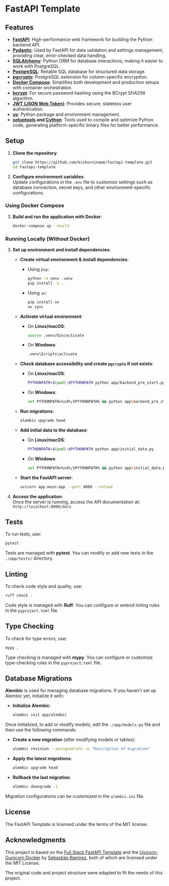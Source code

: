 
# FastAPI Template

## Features

- **[FastAPI](https://fastapi.tiangolo.com)**: High-performance web framework for building the Python backend API.
- **[Pydantic](https://docs.pydantic.dev)**: Used by FastAPI for data validation and settings management, providing clear, error-checked data handling.
- **[SQLAlchemy](https://www.sqlalchemy.org)**: Python ORM for database interactions, making it easier to work with PostgreSQL.
- **[PostgreSQL](https://www.postgresql.org)**: Reliable SQL database for structured data storage.
- **[pgcrypto](https://www.postgresql.org/docs/current/pgcrypto.html)**: PostgreSQL extension for column-specific encryption.
- **[Docker Compose](https://www.docker.com)**: Simplifies both development and production setups with container orchestration.
- **[bcrypt](https://github.com/pyca/bcrypt)**: For secure password hashing using the BCrypt SHA256 algorithm.
- **[JWT (JSON Web Token)](https://jwt.io)**: Provides secure, stateless user authentication.
- **[uv](https://docs.astral.sh/uv)**: Python package and environment management.
- **[setuptools](https://setuptools.pypa.io) and [Cython](https://cython.org/)**: Tools used to compile and optimize Python code, generating platform-specific binary files for better performance.

## Setup

1. **Clone the repository**:

   ```bash
   git clone https://github.com/kishorninawe/fastapi-template.git
   cd fastapi-template
   ```

2. **Configure environment variables**:  
   Update configurations in the `.env` file to customize settings such as database connection, secret keys, and other environment-specific configurations.

### Using Docker Compose

3. **Build and run the application with Docker**:

   ```bash
   docker-compose up --build
   ```

### Running Locally (Without Docker)

3. **Set up environment and install dependencies**:

   - **Create virtual environment & install dependencies**:

     - Using `pip`:
       ```bash
       python -m venv .venv
       pip install -e .
       ```

     - Using `uv`:
       ```bash
       pip install uv
       uv sync
       ```

   - **Activate virtual environment**:

     - On **Linux/macOS**:
       ```bash
       source .venv/bin/activate
       ```

     - On **Windows**:
       ```bash
       .venv\Scripts\activate
       ```

   - **Check database accessibility and create `pgcrypto` if not exists**:

     - On **Linux/macOS**:
       ```bash
       PYTHONPATH=$(pwd):$PYTHONPATH python app/backend_pre_start.py
       ```

     - On **Windows**:
       ```bash
       set PYTHONPATH=%cd%;%PYTHONPATH% && python app\backend_pre_start.py
       ```

   - **Run migrations**:
     ```bash
     alembic upgrade head
     ```

   - **Add initial data to the database**:

     - On **Linux/macOS**:
       ```bash
       PYTHONPATH=$(pwd):$PYTHONPATH python app/initial_data.py
       ```

     - On **Windows**:
       ```bash
       set PYTHONPATH=%cd%;%PYTHONPATH% && python app\initial_data.py
       ```

   - **Start the FastAPI server**:
     ```bash
     uvicorn app.main:app --port 8000 --reload
     ```

4. **Access the application**:  
   Once the server is running, access the API documentation at:  
   `http://localhost:8000/docs`

## Tests

To run tests, use:

```bash
pytest
```

Tests are managed with **pytest**. You can modify or add new tests in the `./app/tests/` directory.

## Linting

To check code style and quality, use:

```bash
ruff check .
```

Code style is managed with **Ruff**. You can configure or extend linting rules in the `pyproject.toml` file.

## Type Checking

To check for type errors, use:

```bash
mypy .
```

Type checking is managed with **mypy**. You can configure or customize type-checking rules in the `pyproject.toml` file.

## Database Migrations

**Alembic** is used for managing database migrations. If you haven't set up Alembic yet, initialize it with:

- **Initialize Alembic**:

  ```bash
  alembic init app/alembic
  ```

Once initialized, to add or modify models, edit the `./app/models.py` file and then use the following commands:

- **Create a new migration** (after modifying models or tables):

  ```bash
  alembic revision --autogenerate -m "Description of migration"
  ```

- **Apply the latest migrations**:

  ```bash
  alembic upgrade head
  ```

- **Rollback the last migration**:

  ```bash
  alembic downgrade -1
  ```

Migration configurations can be customized in the `alembic.ini` file.

## License

The FastAPI Template is licensed under the terms of the MIT license.

## Acknowledgments

This project is based on the [Full Stack FastAPI Template](https://github.com/fastapi/full-stack-fastapi-template) and the [Uvicorn-Gunicorn Docker](https://github.com/tiangolo/uvicorn-gunicorn-docker) by [Sebastián Ramírez](https://github.com/tiangolo), both of which are licensed under the MIT License.

The original code and project structure were adapted to fit the needs of this project.
